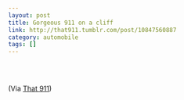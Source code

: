 ```yaml
---
layout: post
title: Gorgeous 911 on a cliff
link: http://that911.tumblr.com/post/10847560887
category: automobile
tags: []
---
```


<p><img src="http://30.media.tumblr.com/tumblr_lsbkglWvH51qfzs7zo1_500.jpg" alt="" /></p>
<p> </p>
<p>(Via <a href="http://that911.tumblr.com/">That 911</a>)</p>

